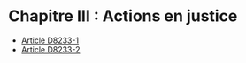 # Chapitre III : Actions en justice

* [Article D8233-1](./LEGIARTI000030422298.md)
* [Article D8233-2](./LEGIARTI000018520666.md)

